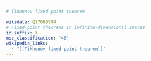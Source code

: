 ```yaml
---
# Tikhonov fixed-point theorem

wikidata: Q17089994
# Fixed-point theorems in infinite-dimensional spaces
id_suffix: X
msc_classification: "46"
wikipedia_links:
  - "[[Tikhonov fixed-point theorem]]"
---
```

